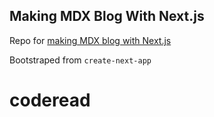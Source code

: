 ## Making MDX Blog With Next.js

Repo for [making MDX blog with Next.js](https://jashn.xyz/blog/making-blog-with-nextjs-1)

Bootstraped from `create-next-app`
# coderead
